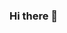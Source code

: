 ### Hi there 👋

<!--
**M-Ahsan-Ali-001/m-ahsan-ali-001** is a ✨ _special_ ✨ repository because its `README.md` (this file) appears on your GitHub profile.

Here are some ideas to get you started:

- 🔭 I’m currently working on Game Developement
- 🌱 I’m currently learning Unity and Blender
- 👯 I’m looking to collaborate on unity and UE5
- 🤔 I’m looking for help with AI
- 📫 How to reach me: muhammadahsanali120@gmail.com

-->
